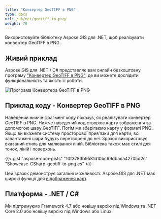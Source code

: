 ```yaml
---
title: "Конвертер GeoTIFF в PNG"
type: docs
url: /uk/net/geotiff-to-png/
weight: 70
---
```


Використовуйте бібліотеку Aspose.GIS для .NET, щоб реалізувати конвертер GeoTIFF в PNG.

## **Живий приклад**

Aspose.GIS для .NET / C# представляє вам онлайн безкоштовну програму ["Конвертер GeoTIFF в PNG"](https://products.aspose.app/gis/viewer/geotiff-to-png), де ви можете дослідити функціональність та якість її роботи.

![Програма Конвертера GeoTIFF в PNG](viewer.png)

## **Приклад коду - Конвертер GeoTIFF в PNG**

Наведений нижче фрагмент коду показує, як реалізувати конвертер GeoTIFF в PNG. Нижче наведений код створює карту зображення за допомогою шару GeoTIFF. Потім ми зберігаємо карту у форматі PNG. Якщо ви вкажете систему просторової прив’язки для карти, всі завантажені шари будуть перетворені до неї.
Зразок використовує вказаний стиль для малювання ліній. Бібліотека також має стилі для точок, ліній і поверхонь.

{{< gist "aspose-com-gists" "10f3783b9581d10bc69dbada42705d2c" "Showcase-CSharp-geotiff-to-png.cs" >}}

Цей зразок демонструє загальні можливості. Aspose.GIS для .NET має широкі функції для [відображення карт](https://docs.aspose.com/gis/net/map-rendering/).

## **Платформа - .NET / C#**

Ми підтримуємо Framework 4.7 або новішу версію під Windows та .NET Core 2.0 або новішу версію під Windows або Linux.
